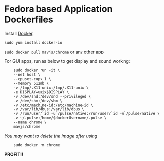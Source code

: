 Fedora based Application Dockerfiles
====================================
Install [Docker](https://www.docker.io/).

```sudo yum install docker-io```

```sudo docker pull mavjs/chrome``` or any other app

For GUI apps, run as below to get display and sound working:

```
    sudo docker run -it \
    --net host \
    --cpuset-cups 1 \
    --memory 512mb \
    -v /tmp/.X11-unix:/tmp/.X11-unix \
    -e DISPLAY=unix$DISPLAY \
    -v /dev/snd:/dev/snd --privileged \
    -v /dev/shm:/dev/shm \
    -v /etc/machine-id:/etc/machine-id \
    -v /var/lib/dbus:/var/lib/dbus \
    -v /run/user/`id -u`/pulse/native:/run/user/`id -u`/pulse/native \
    -v ~/.pulse:/home/$dockerUsername/.pulse \
    --name chrome \
    mavjs/chrome
```
*You may want to delete the image after using*

```
    sudo docker rm chrome
```

**PROFIT!!**
